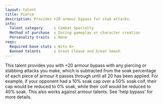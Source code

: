 ```yaml
---
layout: talent
title: Pierce
description: Provides +20 armour bypass for stab attacks.
info:
  Talent category     : Combat Specialty
  Method of purchase  : During gameplay or character creation
  Personality traits  : None
reqs:
  Required base stats : Wits 6+
  Banned talents      : Great Cleave and Great Smash
---
```


This talent provides you with +20 armour bypass with any piercing or stabbing attacks you make, which is subtracted from the soak percentage of each piece of armour it passes through until all 20 has been applied. For example, if your opponent had a 10% soak cap over a 50% soak coif, their cap would be reduced to 0% soak, while their coif would be reduced to 40% soak. This also works against armour talents. See 'help bypass' for more details.